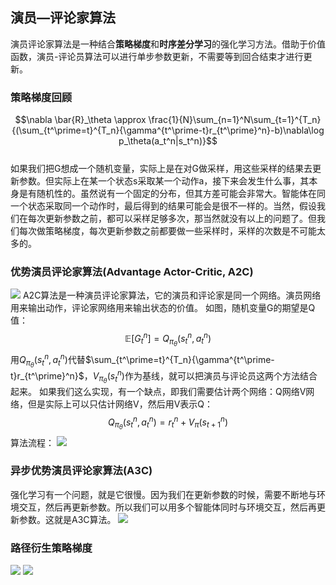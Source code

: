 ## 演员—评论家算法
演员评论家算法是一种结合**策略梯度**和**时序差分学习**的强化学习方法。借助于价值函数，演员-评论员算法可以进行单步参数更新，不需要等到回合结束才进行更新。
### 策略梯度回顾
$$\nabla \bar{R}_\theta \approx \frac{1}{N}\sum_{n=1}^N\sum_{t=1}^{T_n}{(\sum_{t^\prime=t}^{T_n}{\gamma^{t^\prime-t}r_{t^\prime}^n}-b)\nabla\log p_\theta(a_t^n|s_t^n)}$$  
如果我们把G想成一个随机变量，实际上是在对G做采样，用这些采样的结果去更新参数。但实际上在某一个状态s采取某一个动作a，接下来会发生什么事，其本身是有随机性的。虽然说有一个固定的分布，但其方差可能会非常大。智能体在同一个状态采取同一个动作时，最后得到的结果可能会是很不一样的。当然，假设我们在每次更新参数之前，都可以采样足够多次，那当然就没有以上的问题了。但我们每次做策略梯度，每次更新参数之前都要做一些采样时，采样的次数是不可能太多的。

### 优势演员评论家算法(Advantage Actor-Critic, A2C)
![](https://ai-studio-static-online.cdn.bcebos.com/d02364e1abb64a3db51e2e6cbef2322f4497a4eda56d47a3911a0ba517461800)
A2C算法是一种演员评论家算法，它的演员和评论家是同一个网络。演员网络用来输出动作，评论家网络用来输出状态的价值。
如图，随机变量G的期望是Q值：
$$\mathbb{E}[G_t^n]=Q_{\pi_\theta}(s_t^n,a_t^n)$$
用$Q_{\pi_\theta}(s_t^n,a_t^n)$代替$\sum_{t^\prime=t}^{T_n}{\gamma^{t^\prime-t}r_{t^\prime}^n}$，$V_{\pi_\theta}(s_t^n)$作为基线，就可以把演员与评论员这两个方法结合起来。
如果我们这么实现，有一个缺点，即我们需要估计两个网络：Q网络V网络，但是实际上可以只估计网络V，然后用V表示Q：
$$Q_{\pi_\theta}(s_t^n,a_t^n)=r_t^n+V_\pi(s_{t+1}^n)$$
算法流程：
![](https://ai-studio-static-online.cdn.bcebos.com/a6096d7cce50414ebc574bccf88630900f7afcf0212e4f96bf675b817e7ec252)

### 异步优势演员评论家算法(A3C)
强化学习有一个问题，就是它很慢。因为我们在更新参数的时候，需要不断地与环境交互，然后再更新参数。所以我们可以用多个智能体同时与环境交互，然后再更新参数。这就是A3C算法。
![](https://ai-studio-static-online.cdn.bcebos.com/c36501bcb3ad49c1be3c0486665f6d096e67c00b6d4142a9a00231ae8f299c56)

### 路径衍生策略梯度
![](https://ai-studio-static-online.cdn.bcebos.com/a782c1f5f1204beaa8f1083d25e8fc097d79a15a179d486994827d9b994fa546)
![](https://ai-studio-static-online.cdn.bcebos.com/529577a994a6499698a0e51c2ee470836b5d4d2ffccf4e40b4d760babe331944)